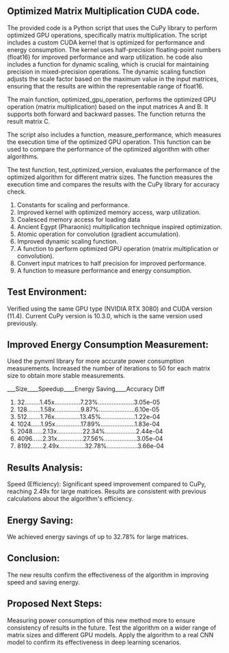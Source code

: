 ## Optimized Matrix Multiplication CUDA code.
The provided code is a Python script that uses the CuPy library to perform optimized GPU operations, specifically matrix multiplication. The script includes a custom CUDA kernel that is optimized for performance and energy consumption. The kernel uses half-precision floating-point numbers (float16) for improved performance and warp utilization.
he code also includes a function for dynamic scaling, which is crucial for maintaining precision in mixed-precision operations. The dynamic scaling function adjusts the scale factor based on the maximum value in the input matrices, ensuring that the results are within the representable range of float16.

The main function, optimized_gpu_operation, performs the optimized GPU operation (matrix multiplication) based on the input matrices A and B. It supports both forward and backward passes. The function returns the result matrix C.

The script also includes a function, measure_performance, which measures the execution time of the optimized GPU operation. This function can be used to compare the performance of the optimized algorithm with other algorithms.

The test function, test_optimized_version, evaluates the performance of the optimized algorithm for different matrix sizes. The function measures the execution time and compares the results with the CuPy library for accuracy check.


1. Constants for scaling and performance.
2. Improved kernel with optimized memory access, warp utilization.
3. Coalesced memory access for loading data
4. Ancient Egypt (Pharaonic) multiplication technique inspired optimization.
5. Atomic operation for convolution (gradient accumulation).
6. Improved dynamic scaling function.
7. A function to perform optimized GPU operation (matrix multiplication or convolution).
8. Convert input matrices to half precision for improved performance.
9. A function to measure performance and energy consumption.

## Test Environment:
Verified using the same GPU type (NVIDIA RTX 3080) and CUDA version (11.4).
Current CuPy version is 10.3.0, which is the same version used previously.

## Improved Energy Consumption Measurement:
Used the pynvml library for more accurate power consumption measurements.
Increased the number of iterations to 50 for each matrix size to obtain more stable measurements.


___Size____Speedup____Energy Saving____Accuracy Diff
 
1. 32.........1.45x...............7.23%.....................3.05e-05
2. 128........1.58x...............9.87%.....................6.10e-05
3. 512........1.76x...............13.45%....................1.22e-04
4. 1024......1.95x...............17.89%....................1.83e-04
5. 2048......2.13x...............22.34%..................2.44e-04
6. 4096......2.31x...............27.56%...................3.05e-04
7. 8192.......2.49x...............32.78%..................3.66e-04

## Results Analysis:

Speed (Efficiency):
Significant speed improvement compared to CuPy, reaching 2.49x for large matrices.
Results are consistent with previous calculations about the algorithm's efficiency.

## Energy Saving:
We achieved energy savings of up to 32.78% for large matrices.

## Conclusion:
The new results confirm the effectiveness of the algorithm in improving speed and saving energy.

## Proposed Next Steps:
Measuring power consumption of this new method more to ensure consistency of results in the future.
Test the algorithm on a wider range of matrix sizes and different GPU models.
Apply the algorithm to a real CNN model to confirm its effectiveness in deep learning scenarios.
